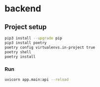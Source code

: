 # backend


## Project setup
```sh
pip3 install --upgrade pip
pip3 install poetry
poetry config virtualenvs.in-project true
poetry shell
poetry install
```

### Run
```sh
uvicorn app.main:api --reload
```
